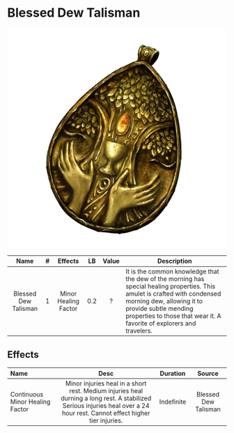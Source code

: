# Blessed Dew Talisman

![Copyrighted Image](BlessedDewTalisman.png)

|         Name         | # |     Effects     | LB | Value | Description                                                                                                                                                                                                                                              |
| :------------------: | :-: | :-------------: | :-: | :---: | -------------------------------------------------------------------------------------------------------------------------------------------------------------------------------------------------------------------------------------------------------- |
| Blessed Dew Talisman | 1 | Minor Healing Factor | 0.2 |   ?   | It is the common knowledge that the dew of the morning has special healing properties. This amulet is crafted with condensed morning dew, allowing it to provide subtle mending properties to those that wear it. A favorite of explorers and travelers. |

## Effects

| Name                    |                                                                                    Desc                                                                                    |  Duration  |        Source        |
| :---------------------- | :------------------------------------------------------------------------------------------------------------------------------------------------------------------------: | :--------: | :------------------: |
| Continuous Minor Healing Factor | Minor injuries heal in a short rest. Medium injuries heal durning a long rest. A stabilized Serious injuries heal over a 24 hour rest. Cannot effect higher tier injuries. | Indefinite | Blessed Dew Talisman |
